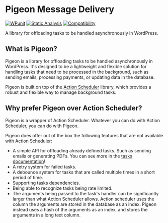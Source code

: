 # Pigeon Message Delivery

[![WPunit](https://github.com/stellarwp/pigeon/actions/workflows/tests-php.yml/badge.svg)](https://github.com/stellarwp/pigeon/actions/workflows/tests-php.yml?query=branch%3Amain)
[![Static Analysis](https://github.com/stellarwp/pigeon/actions/workflows/static-analysis.yml/badge.svg)](https://github.com/stellarwp/pigeon/actions/workflows/static-analysis.yml?query=branch%3Amain)
[![Compatibility](https://github.com/stellarwp/pigeon/actions/workflows/compatibility.yml/badge.svg)](https://github.com/stellarwp/pigeon/actions/workflows/compatibility.yml?query=branch%3Amain)

A library for offloading tasks to be handled asynchronously in WordPress.

## What is Pigeon?

Pigeon is a library for offloading tasks to be handled asynchronously in WordPress. It's designed to be a lightweight and flexible solution for handling tasks that need to be processed in the background, such as sending emails, processing payments, or updating data in the database.

Pigeon is built on top of the [Action Scheduler](https://actionscheduler.org/) library, which provides a robust and flexible way to manage background tasks.

## Why prefer Pigeon over Action Scheduler?

Pigeon is a wrapper of Action Scheduler. Whatever you can do with Action Scheduler, you can do with Pigeon.

Pigeon does offer out of the box the following features that are not available with Action Scheduler:

- A simple API for offloading already defined tasks. Such as sending emails or generating PDFs. You can see more in the [tasks documentation](./docs/tasks.md)!
- A retry system for failed tasks.
- A debounce system for tasks that are called multiple times in a short period of time.
- Supporting tasks dependencies.
- Being able to recognize tasks being rate limited.
- The arguments being passed to the task's handler can be significantly larger than what Action Scheduler allows. Action scheduler uses the column the arguments are stored in the database as an index. Pigeon instead uses a hash of the arguments as an index, and stores the arguments in a long text column.
